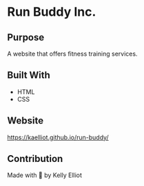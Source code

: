 # Run Buddy Inc.

## Purpose
A website that offers fitness training services.

## Built With
* HTML
* CSS

## Website
https://kaelliot.github.io/run-buddy/

## Contribution
Made with 🖤 by Kelly Elliot

